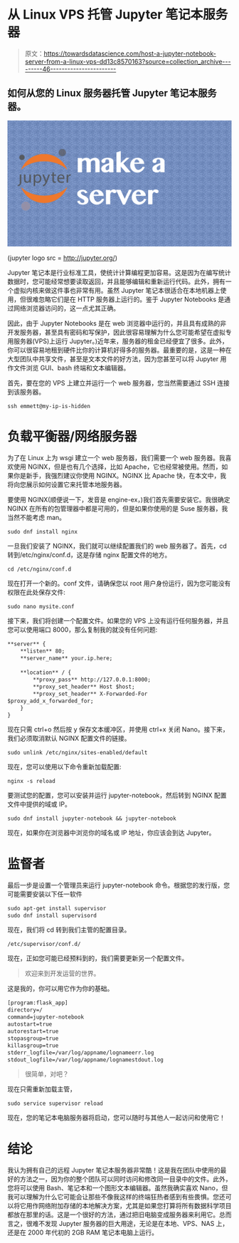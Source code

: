 # 从 Linux VPS 托管 Jupyter 笔记本服务器

> 原文：<https://towardsdatascience.com/host-a-jupyter-notebook-server-from-a-linux-vps-dd13c8570163?source=collection_archive---------46----------------------->

## 如何从您的 Linux 服务器托管 Jupyter 笔记本服务器。

![](img/b114da5facfc08c05daf1c4dfe542873.png)

(jupyter logo src = http://jupyter.org/)

Jupyter 笔记本是行业标准工具，使统计计算编程更加容易。这是因为在编写统计数据时，您可能经常想要读取返回，并且能够编辑和重新运行代码。此外，拥有一个虚拟内核来做这件事也非常有用。虽然 Jupyter 笔记本很适合在本地机器上使用，但很难忽略它们是在 HTTP 服务器上运行的。鉴于 Jupyter Notebooks 是通过网络浏览器访问的，这一点尤其正确。

因此，由于 Jupyter Notebooks 是在 web 浏览器中运行的，并且具有成熟的非开发服务器，甚至具有密码和写保护，因此很容易理解为什么您可能希望在虚拟专用服务器(VPS)上运行 Jupyter。)近年来，服务器的租金已经便宜了很多。此外，你可以很容易地租到硬件比你的计算机好得多的服务器。最重要的是，这是一种在大型团队中共享文件，甚至是文本文件的好方法，因为您甚至可以将 Jupyter 用作文件浏览 GUI、bash 终端和文本编辑器。

首先，要在您的 VPS 上建立并运行一个 web 服务器，您当然需要通过 SSH 连接到该服务器。

```
ssh emmett@my-ip-is-hidden
```

# 负载平衡器/网络服务器

为了在 Linux 上为 wsgi 建立一个 web 服务器，我们需要一个 web 服务器。我喜欢使用 NGINX，但是也有几个选择，比如 Apache，它也经常被使用。然而，如果你是新手，我强烈建议你使用 NGINX。NGINX 比 Apache 快，在本文中，我将向您展示如何设置它来托管本地服务器。

要使用 NGINX(顺便说一下，发音是 engine-ex，)我们首先需要安装它。我很确定 NGINX 在所有的包管理器中都是可用的，但是如果你使用的是 Suse 服务器，我当然不能考虑 man。

```
sudo dnf install nginx
```

一旦我们安装了 NGINX，我们就可以继续配置我们的 web 服务器了。首先，cd 转到/etc/nginx/conf.d，这是存储 nginx 配置文件的地方。

```
cd /etc/nginx/conf.d
```

现在打开一个新的。conf 文件，请确保您以 root 用户身份运行，因为您可能没有权限在此处保存文件:

```
sudo nano mysite.conf
```

接下来，我们将创建一个配置文件。如果您的 VPS 上没有运行任何服务器，并且您可以使用端口 8000，那么复制我的就没有任何问题:

```
**server** {
    **listen** 80;
    **server_name** your.ip.here;

    **location** / {
        **proxy_pass** http://127.0.0.1:8000;
        **proxy_set_header** Host $host;
        **proxy_set_header** X-Forwarded-For $proxy_add_x_forwarded_for;
    }
}
```

现在只需 ctrl+o 然后按 y 保存文本缓冲区，并使用 ctrl+x 关闭 Nano。接下来，我们必须取消默认 NGINX 配置文件的链接。

```
sudo unlink /etc/nginx/sites-enabled/default
```

现在，您可以使用以下命令重新加载配置:

```
nginx -s reload
```

要测试您的配置，您可以安装并运行 jupyter-notebook，然后转到 NGINX 配置文件中提供的域或 IP。

```
sudo dnf install jupyter-notebook && jupyter-notebook
```

现在，如果你在浏览器中浏览你的域名或 IP 地址，你应该会到达 Jupyter。

# 监督者

最后一步是设置一个管理员来运行 jupyter-notebook 命令。根据您的发行版，您可能需要安装以下任一软件

```
sudo apt-get install supervisor
sudo dnf install supervisord
```

现在，我们将 cd 转到我们主管的配置目录。

```
/etc/supervisor/conf.d/
```

现在，正如您可能已经预料到的，我们需要更新另一个配置文件。

> 欢迎来到开发运营的世界。

这是我的，你可以用它作为你的基础。

```
[program:flask_app]
directory=/
command=jupyter-notebook
autostart=true
autorestart=true
stopasgroup=true
killasgroup=true
stderr_logfile=/var/log/appname/lognameerr.log
stdout_logfile=/var/log/appname/lognamestdout.log
```

> 很简单，对吧？

现在只需重新加载主管，

```
sudo service supervisor reload
```

现在，您的笔记本电脑服务器将启动，您可以随时与其他人一起访问和使用它！

# 结论

我认为拥有自己的远程 Jupyter 笔记本服务器非常酷！这是我在团队中使用的最好的方法之一，因为你的整个团队可以同时访问和修改同一目录中的文件。此外，您将可以使用 Bash、笔记本和一个图形文本编辑器。虽然我确实喜欢 Nano，但我可以理解为什么它可能会让那些不像我这样的终端狂热者感到有些畏惧。您还可以将它用作网络附加存储的本地解决方案，尤其是如果您打算将所有数据科学项目都放在那里的话。这是一个很好的方法，通过把旧电脑变成服务器来利用它。总而言之，很难不发现 Jupyter 服务器的巨大用途，无论是在本地、VPS、NAS 上，还是在 2000 年代初的 2GB RAM 笔记本电脑上运行。